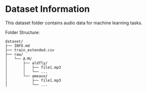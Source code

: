 # Dataset Information

This dataset folder contains audio data for machine learning tasks.

Folder Structure:

```
dataset/
├── INFO.md
├── train_extended.csv
├── raw/
│   └── A-M/
│       ├── aldfly/
│       │   ├── file1.mp3
│       │   └── ...
│       └── ameavo/
│           ├── file1.mp3
│           └── ...
```

